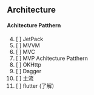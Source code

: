 ## Architecture

#### Achitecture Patthern
4. [ ] JetPack
1. [ ] MVVM
2. [ ] MVC
3. [ ] MVP Achitecture Patthern
5. [ ] OKHttp
6. [ ] Dagger
6. [ ] 主流
7. [ ] flutter (了解）